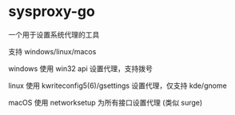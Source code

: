 # sysproxy-go

一个用于设置系统代理的工具

支持 windows/linux/macos

windows 使用 win32 api 设置代理，支持拨号

linux 使用 kwriteconfig5(6)/gsettings 设置代理，仅支持 kde/gnome

macOS 使用 networksetup 为所有接口设置代理 (类似 surge)
